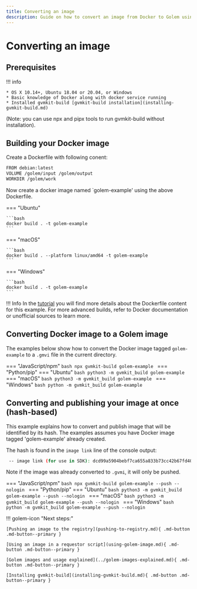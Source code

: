 ```yaml
---
title: Converting an image
description: Guide on how to convert an image from Docker to Golem using gvmkit-build
---
```


# Converting an image

## Prerequisites

!!! info

    * OS X 10.14+, Ubuntu 18.04 or 20.04, or Windows
    * Basic knowledge of Docker along with docker service running
    * Installed gvmkit-build [gvmkit-build installation](installing-gvmkit-build.md)
 (Note: you can use npx and pipx tools to run gvmkit-build without installation). 



## Building your Docker image


Create a Dockerfile with following conent:

```bash
FROM debian:latest
VOLUME /golem/input /golem/output
WORKDIR /golem/work
``` 

Now create a docker image named `golem-example' using the above Dockerfile. 

=== "Ubuntu"

    ```bash
    docker build . -t golem-example
    ```

=== "macOS"

    ```bash
    docker build . --platform linux/amd64 -t golem-example
    ```

=== "Windows"

    ```bash
    docker build . -t golem-example
    ```

!!! Info
	In the [tutorial](../tutorial/creating-our-docker-image.md) you will find more details about the Dockerfile content for this example. For more advanced builds, refer to Docker documentation or unofficial sources to learn more.


## Converting Docker image to a Golem image

The examples below show how to convert the Docker image tagged `golem-example` to a `.gmvi` file in the current directory.

=== "JavaScript/npm"
    ```bash
	npx gvmkit-build golem-example
    ```
=== "Python/pip"
    === "Ubuntu"
        ```bash
        python3 -m gvmkit_build golem-example
        ```
    === "macOS"
        ```bash
        python3 -m gvmkit_build golem-example
        ```
    === "Windows"
        ```bash
        python -m gvmkit_build golem-example
        ```


## Converting and publishing your image at once (hash-based)

This example explains how to convert and publish image that will be identified by its hash. The examples assumes you have Docker image tagged 'golem-example' already created. 

The hash is found in the `image link` line of the console output:

```bash
 -- image link (for use in SDK): dcd99a5904bebf7ca655a833b73cc42b67fd40b4a111572e3d2007c3
``` 

Note if the image was already converted to `.gvmi`, it will only be pushed. 

=== "JavaScript/npm"
        ```bash
        npx gvmkit-build golem-example --push --nologin
        ```
=== "Python/pip"
    === "Ubuntu"
        ```bash
            python3 -m gvmkit_build golem-example --push --nologin
        ```
    === "macOS"
        ```bash
            python3 -m gvmkit_build golem-example --push --nologin
        ```
    === "Windows"
        ```bash
            python -m gvmkit_build golem-example --push --nologin
        ```

!!! golem-icon "Next steps:"

	[Pushing an image to the registry](pushing-to-registry.md){ .md-button .md-button--primary }

	[Using an image in a requestor script](using-golem-image.md){ .md-button .md-button--primary }

	[Golem images and usage explained](../golem-images-explained.md){ .md-button .md-button--primary }

	[Installing gvmkit-build](installing-gvmkit-build.md){ .md-button .md-button--primary }
